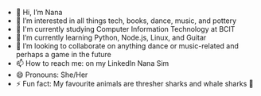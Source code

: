 - 👋 Hi, I’m Nana
- 👀 I’m interested in all things tech, books, dance, music, and pottery
- 📖 I'm currently studying Computer Information Technology at BCIT
- 🌱 I’m currently learning Python, Node.js, Linux, and Guitar
- 💞️ I’m looking to collaborate on anything dance or music-related and perhaps a game in the future 
- 📫 How to reach me: on my LinkedIn Nana Sim
- 😄 Pronouns: She/Her
- ⚡ Fun fact: My favourite animals are thresher sharks and whale sharks 🦈

<!---
nanasysim/nanasysim is a ✨ special ✨ repository because its `README.md` (this file) appears on your GitHub profile.
You can click the Preview link to take a look at your changes.
--->
